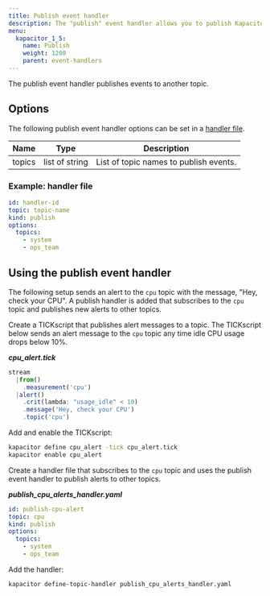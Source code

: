 ```yaml
---
title: Publish event handler
description: The "publish" event handler allows you to publish Kapacitor alerts messages to mulitple Kapacitor topics. This page includes options and usage examples.
menu:
  kapacitor_1_5:
    name: Publish
    weight: 1200
    parent: event-handlers
---
```


The publish event handler publishes events to another topic.

## Options
The following publish event handler options can be set in a
[handler file](/kapacitor/v1.5/event_handlers/#handler-file).

| Name   | Type           | Description                            |
| ----   | ----           | -----------                            |
| topics | list of string | List of topic names to publish events. |

### Example: handler file
```yaml
id: handler-id
topic: topic-name
kind: publish
options:
  topics:
    - system
    - ops_team
```

## Using the publish event handler
The following setup sends an alert to the `cpu` topic with the message,
"Hey, check your CPU".
A publish handler is added that subscribes to the `cpu` topic and publishes new
alerts to other topics.

Create a TICKscript that publishes alert messages to a topic.
The TICKscript below sends an alert message to the `cpu` topic any time idle CPU
usage drops below 10%.

_**cpu\_alert.tick**_
```js
stream
  |from()
    .measurement('cpu')
  |alert()
    .crit(lambda: "usage_idle" < 10)
    .message('Hey, check your CPU')
    .topic('cpu')
```

Add and enable the TICKscript:

```bash
kapacitor define cpu_alert -tick cpu_alert.tick
kapacitor enable cpu_alert
```

Create a handler file that subscribes to the `cpu` topic and uses the publish
event handler to publish alerts to other topics.

_**publish\_cpu\_alerts\_handler.yaml**_
```yaml
id: publish-cpu-alert
topic: cpu
kind: publish
options:
  topics:
    - system
    - ops_team
```

Add the handler:

```bash
kapacitor define-topic-handler publish_cpu_alerts_handler.yaml
```
